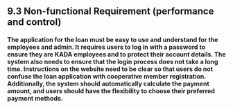 ## 9.3 Non-functional Requirement (performance and control) 


#### The application for the loan must be easy to use and understand for the employees and admin. It requires users to log in with a password to ensure they are KADA employees and to protect their account details. The system also needs to ensure that the login process does not take a long time. Instructions on the website need to be clear so that users do not confuse the loan application with cooperative member registration. Additionally, the system should automatically calculate the payment amount, and users should have the flexibility to choose their preferred payment methods. 

 
